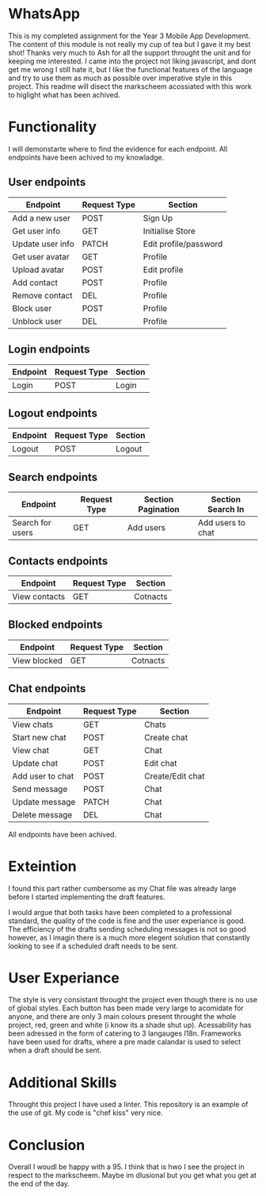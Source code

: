 # WhatsApp

This is my completed assignment for the Year 3 Mobile App Development. The content of this module is not really my cup of tea but I gave it my best shot! Thanks very much to Ash for all the support throught the unit and for keeping me interested.
I came into the project not liking javascript, and dont get me wrong I still hate it, but I like the functional features of the language and try to use them as much as possible over imperative style in this project.
This readme will disect the markscheem acossiated with this work to higlight what has been achived.

# Functionality
I will demonstarte where to find the evidence for each endpoint. All endpoints have been achived to my knowladge.

## User endpoints

Endpoint | Request Type | Section 
--- | --- | --- 
Add a new user | POST | Sign Up 
Get user info | GET | Initialise Store
Update user info | PATCH | Edit profile/password
Get user avatar | GET | Profile
Upload avatar | POST | Edit profile
Add contact | POST | Profile
Remove contact | DEL | Profile
Block user | POST | Profile
Unblock user | DEL | Profile

## Login endpoints

Endpoint | Request Type | Section 
--- | --- | --- 
Login | POST | Login 

## Logout endpoints

Endpoint | Request Type | Section 
--- | --- | --- 
Logout | POST | Logout

## Search endpoints

Endpoint | Request Type | Section Pagination | Section Search In
--- | --- | --- | --- 
Search for users | GET | Add users | Add users to chat


## Contacts endpoints

Endpoint | Request Type | Section 
--- | --- | --- 
View contacts | GET | Cotnacts

## Blocked endpoints

Endpoint | Request Type | Section 
--- | --- | --- 
View blocked | GET | Cotnacts

## Chat endpoints

Endpoint | Request Type | Section 
--- | --- | --- 
View chats | GET | Chats
Start new chat | POST | Create chat
View chat | GET | Chat
Update chat | POST | Edit chat
Add user to chat | POST | Create/Edit chat
Send message | POST | Chat
Update message | PATCH | Chat
Delete message | DEL | Chat

All endpoints have been achived. 

# Exteintion
I found this part rather cumbersome as my Chat file was already large before I started implementing the draft features. 

I would argue that both tasks have been completed to a professional standard, the quality of the code is fine and the user experiance is good. The efficiency of the drafts sending scheduling messages is not so good however, as I imagin there is a much more elegent solution that constantly looking to see if a scheduled draft needs to be sent.

# User Experiance
The style is very consistant throught the project even though there is no use of global styles. Each button has been made very large to acomidate for anyone, and there are only 3 main colours present throught the whole project, red, green and white (i know its a shade shut up). 
Acessability has been adressed in the form of catering to 3 langauges I18n.
Frameworks have been used for drafts, where a pre made calandar is used to select when a draft should be sent.

# Additional Skills
Throught this project I have used a linter. 
This repository is an example of the use of git.
My code is "chef kiss" very nice.


# Conclusion
Overall I woudl be happy with a 95. I think that is hwo I see the project in respect to the markscheem. Maybe im dlusional but you get what you get at the end of the day.






